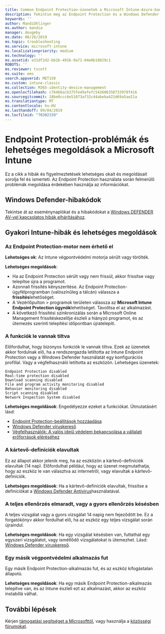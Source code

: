 ```yaml
---
title: Common Endpoint Protection-üzenetek a Microsoft Intune-Azure-ban | Microsoft Docs
description: Tekintse meg az Endpoint Protection és a Windows Defender használatának és hibaelhárításának gyakori üzeneteit és lehetséges megoldásait Microsoft Intuneban.
keywords: ''
author: MandiOhlinger
ms.author: mandia
manager: dougeby
ms.date: 08/26/2019
ms.topic: troubleshooting
ms.service: microsoft-intune
ms.localizationpriority: medium
ms.technology: ''
ms.assetid: e31df2d2-bb1b-491b-9a71-04e0b18829c1
ROBOTS: ''
ms.reviewer: tscott
ms.suite: ems
search.appverid: MET150
ms.custom: intune-classic
ms.collection: M365-identity-device-management
ms.openlocfilehash: c76466acb375fe49afefc542606350733970f416
ms.sourcegitcommit: 18be0ccc6e51073af32c44abeba421d69a5ae21a
ms.translationtype: MT
ms.contentlocale: hu-HU
ms.lasthandoff: 09/04/2019
ms.locfileid: "70302339"
---
```

# <a name="endpoint-protection-issues-and-possible-solutions-in-microsoft-intune"></a>Endpoint Protection-problémák és lehetséges megoldások a Microsoft Intune

Ez a cikk a hibák és figyelmeztetések lehetséges okait és megoldásait sorolja fel és ismerteti. Az Endpoint Protection használata során felmerülő problémák megoldása érdekében használja az információkat.

## <a name="windows-defender-error-codes"></a>Windows Defender-hibakódok

Tekintse át az eseménynaplókat és a hibakódokat a [Windows DEFENDER AV-vel kapcsolatos hibák elhárításához](https://docs.microsoft.com/windows/security/threat-protection/windows-defender-antivirus/troubleshoot-windows-defender-antivirus).

## <a name="common-intune-errors-and-possible-resolutions"></a>Gyakori Intune-hibák és lehetséges megoldások

### <a name="endpoint-protection-engine-unavailable"></a>Az Endpoint Protection-motor nem érhető el

**Lehetséges ok**: Az Intune végpontvédelmi motorja sérült vagy törölték.

**Lehetséges megoldások**:

- Ha az Endpoint Protection sérült vagy nem frissül, akkor frissítse vagy telepítse újra a programot.
- Azonnali frissítés kényszerítése. Az Endpoint Protection-ügyfélprogramban (valószínűleg a tálcán) válassza a **frissítés**lehetőséget.
- A Vezérlőpulton > programok területen válassza az **Microsoft Intune Endpoint Protection ügynök**lehetőséget. Távolítsa el az alkalmazást.
- A következő frissítési szinkronizálás során a Microsoft Online Management frissítéskezelője észleli a hiányzó programot, és az ütemezés szerinti telepítési időpontban újratelepíti.

### <a name="features-are-disabled"></a>A funkciók le vannak tiltva

Előfordulhat, hogy bizonyos funkciók le vannak tiltva. Ezek az üzenetek akkor fordulnak elő, ha a rendszergazda letiltotta az Intune Endpoint Protection vagy a Windows Defender használatát egy konfigurációs profillal. Vagy a végfelhasználó letiltotta az eszközön. Lehetséges üzenetek:

`Endpoint Protection disabled`  
`Real-time protection disabled`  
`Download scanning disabled`  
`File and program activity monitoring disabled`  
`Behavior monitoring disabled`  
`Script scanning disabled`  
`Network Inspection System disabled`  

**Lehetséges megoldások**: Engedélyezze ezeket a funkciókat. Útmutatásért lásd:

- [Endpoint Protection-beállítások hozzáadása](endpoint-protection-configure.md)
- [Windows Defender víruskereső](device-restrictions-windows-10.md#microsoft-defender-antivirus)
- [Végfelhasználók: A valós idejű védelem bekapcsolása a vállalati erőforrások eléréséhez](/intune-user-help/turn-on-defender-windows)

### <a name="malware-definitions-out-of-date"></a>A kártevő-definíciók elavultak

Ez az állapot akkor jelenik meg, ha az eszközön a kártevő-definíciók elavultak (14 nap). Előfordulhat például, hogy az üzenet megmutathatja, hogy az eszköz le van választva az internetről, vagy elavultak a kártevő-definíciók.

**Lehetséges megoldások**: Ha a kártevő-definíciók elavultak, frissítse a definíciókat a [Windows Defender Antivirus](device-restrictions-windows-10.md#microsoft-defender-antivirus)használatával.

### <a name="full-scan-overdue-or-quick-scan-overdue"></a>A teljes ellenőrzés elmaradt, vagy a gyors ellenőrzés késésben

A teljes vizsgálat vagy a gyors vizsgálat 14 napig nem fejeződött be. Ez a forgatókönyv akkor fordulhat elő, ha az eszköz egy teljes vizsgálat során újraindul.

**Lehetséges megoldások**: Ha egy vizsgálat késésben van, futtathat egy egyszeri vizsgálatot, vagy ismétlődő vizsgálatokat is ütemezhet. Lásd: [Windows Defender víruskereső](device-restrictions-windows-10.md#microsoft-defender-antivirus).

### <a name="another-endpoint-protection-application-running"></a>Egy másik végpontvédelmi alkalmazás fut

Egy másik Endpoint Protection-alkalmazás fut, és az eszköz kifogástalan állapotú.

**Lehetséges megoldások**: Ha egy másik Endpoint Protection-alkalmazás telepítve van, és az Intune észleli ezt az alkalmazást, akkor az eszköz instabillá válhat.

## <a name="next-steps"></a>További lépések

Kérjen [támogatási segítséget a Microsofttól](get-support.md), vagy használja a [közösségi fórumokat](https://social.technet.microsoft.com/Forums/en-US/home?category=microsoftintune).
